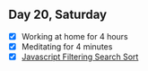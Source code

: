 ## Day 20, Saturday

- [x] Working at home for 4 hours
- [x] Meditating for 4 minutes
- [x] [Javascript Filtering Search Sort](https://yezzi.tistory.com/39)
